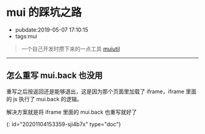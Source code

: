 # mui 的踩坑之路

- pubdate:2019-05-07 17:10:15
- tags:mui

> 一个自己开发时攒下来的一点工具 [muiutil](https://dev.tencent.com/u/sheng_gu/p/muiutil/git)

---

## 怎么重写 mui.back 也没用

重写之后按返回还是能够退出，这是因为那个页面里加载了 iframe，iframe 里面的 js 执行了 mui.back 的逻辑。

解决方案就是将 iframe 里面的 mui.back 也重写就好了


{: id="20201104153359-sji4b7x" type="doc"}

